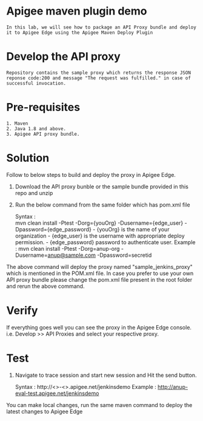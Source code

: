 # Apigee maven plugin demo
    In this lab, we will see how to package an API Proxy bundle and deploy it to Apigee Edge using the Apigee Maven Deploy Plugin

# Develop the API proxy 
    Repository contains the sample proxy which returns the response JSON reponse code:200 and message "The request was fulfilled." in case of successful invocation. 
    
# Pre-requisites
    1. Maven 
    2. Java 1.8 and above. 
    3. Apigee API proxy bundle.

# Solution
Follow to below steps to build and deploy the proxy in Apigee Edge. 
1. Download the API proxy bunble or the sample bundle provided in this repo  and unzip
2. Run the below command from the same folder which has pom.xml file


    Syntax :    
    mvn clean install -Ptest -Dorg={youOrg} -Dusername={edge_user} -Dpassword={edge_password}
        - {youOrg} is the name of your organization
        - {edge_user} is the username with appropriate deploy permission.
        - {edge_password} password to authenticate user.
    Example :
    mvn clean install -Ptest -Dorg=anup-org -Dusername=anup@sample.com -Dpassword=secretid
    
The above command will deploy the proxy named "sample_jenkins_proxy" which is mentioned in the POM.xml file. In case you prefer to use your own API proxy bundle please change the pom.xml file present in the root folder and rerun the above command. 

# Verify
If everything goes well you can see the proxy in the Apigee Edge console. 
i.e. Develop >> API Proxies and select your respective proxy. 

# Test 
1. Navigate to trace session and start new session and Hit the send button. 
    

    Syntax :
        http://<<orgname>>-<<env>>.apigee.net/jenkinsdemo 
    Example :
        http://anup-eval-test.apigee.net/jenkinsdemo
        

You can make local changes, run the same maven command to deploy the latest changes to Apigee Edge
